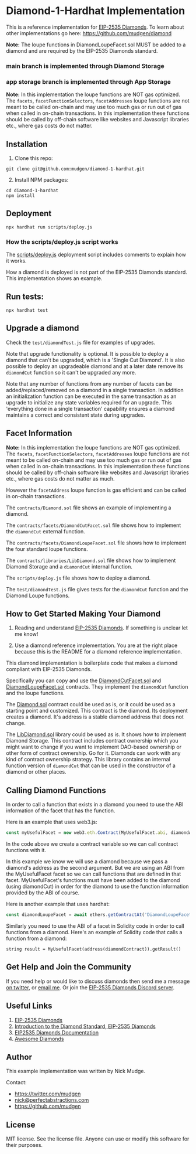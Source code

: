 # Diamond-1-Hardhat Implementation

This is a reference implementation for [EIP-2535 Diamonds](https://github.com/ethereum/EIPs/issues/2535). To learn about other implementations go here: https://github.com/mudgen/diamond

**Note:** The loupe functions in DiamondLoupeFacet.sol MUST be added to a diamond and are required by the EIP-2535 Diamonds standard.

### main branch is implemented through Diamond Storage
### app storage branch is implemented through App Storage

**Note:** In this implementation the loupe functions are NOT gas optimized. The `facets`, `facetFunctionSelectors`, `facetAddresses` loupe functions are not meant to be called on-chain and may use too much gas or run out of gas when called in on-chain transactions. In this implementation these functions should be called by off-chain software like websites and Javascript libraries etc., where gas costs do not matter.


## Installation

1. Clone this repo:
```console
git clone git@github.com:mudgen/diamond-1-hardhat.git
```

2. Install NPM packages:
```console
cd diamond-1-hardhat
npm install
```

## Deployment

```console
npx hardhat run scripts/deploy.js
```

### How the scripts/deploy.js script works

The [scripts/deploy.js](scripts/deploy.js) deployment script includes comments to explain how it works.

How a diamond is deployed is not part of the EIP-2535 Diamonds standard. This implementation shows an example. 

## Run tests:
```console
npx hardhat test
```

## Upgrade a diamond

Check the `test/diamondTest.js` file for examples of upgrades.

Note that upgrade functionality is optional. It is possible to deploy a diamond that can't be upgraded, which is a 'Single Cut Diamond'.  It is also possible to deploy an upgradeable diamond and at a later date remove its `diamondCut` function so it can't be upgraded any more.

Note that any number of functions from any number of facets can be added/replaced/removed on a diamond in a single transaction. In addition an initialization function can be executed in the same transaction as an upgrade to initialize any state variables required for an upgrade. This 'everything done in a single transaction' capability ensures a diamond maintains a correct and consistent state during upgrades.

## Facet Information

**Note:** In this implementation the loupe functions are NOT gas optimized. The `facets`, `facetFunctionSelectors`, `facetAddresses` loupe functions are not meant to be called on-chain and may use too much gas or run out of gas when called in on-chain transactions. In this implementation these functions should be called by off-chain software like websites and Javascript libraries etc., where gas costs do not matter as much.

However the `facetAddress` loupe function is gas efficient and can be called in on-chain transactions.

The `contracts/Diamond.sol` file shows an example of implementing a diamond.

The `contracts/facets/DiamondCutFacet.sol` file shows how to implement the `diamondCut` external function.

The `contracts/facets/DiamondLoupeFacet.sol` file shows how to implement the four standard loupe functions.

The `contracts/libraries/LibDiamond.sol` file shows how to implement Diamond Storage and a `diamondCut` internal function.

The `scripts/deploy.js` file shows how to deploy a diamond.

The `test/diamondTest.js` file gives tests for the `diamondCut` function and the Diamond Loupe functions.

## How to Get Started Making Your Diamond

1. Reading and understand [EIP-2535 Diamonds](https://eips.ethereum.org/EIPS/eip-2535). If something is unclear let me know!

2. Use a diamond reference implementation. You are at the right place because this is the README for a diamond reference implementation.

This diamond implementation is boilerplate code that makes a diamond compliant with EIP-2535 Diamonds.

Specifically you can copy and use the [DiamondCutFacet.sol](./contracts/facets/DiamondCutFacet.sol) and [DiamondLoupeFacet.sol](./contracts/facets/DiamondLoupeFacet.sol) contracts. They implement the `diamondCut` function and the loupe functions.

The [Diamond.sol](./contracts/Diamond.sol) contract could be used as is, or it could be used as a starting point and customized. This contract is the diamond. Its deployment creates a diamond. It's address is a stable diamond address that does not change.

The [LibDiamond.sol](./contracts/libraries/LibDiamond.sol) library could be used as is. It shows how to implement Diamond Storage. This contract includes contract ownership which you might want to change if you want to implement DAO-based ownership or other form of contract ownership. Go for it. Diamonds can work with any kind of contract ownership strategy. This library contains an internal function version of `diamondCut` that can be used in the constructor of a diamond or other places.

## Calling Diamond Functions

In order to call a function that exists in a diamond you need to use the ABI information of the facet that has the function.

Here is an example that uses web3.js:

```javascript
const myUsefulFacet = new web3.eth.Contract(MyUsefulFacet.abi, diamondAddress);
```

In the code above we create a contract variable so we can call contract functions with it.

In this example we know we will use a diamond because we pass a diamond's address as the second argument. But we are using an ABI from the MyUsefulFacet facet so we can call functions that are defined in that facet. MyUsefulFacet's functions must have been added to the diamond (using diamondCut) in order for the diamond to use the function information provided by the ABI of course.

Here is another example that uses hardhat:

```javascript
const diamondLoupeFacet = await ethers.getContractAt('DiamondLoupeFacet', diamondAddress)
```

Similarly you need to use the ABI of a facet in Solidity code in order to call functions from a diamond. Here's an example of Solidity code that calls a function from a diamond:

```solidity
string result = MyUsefulFacet(address(diamondContract)).getResult()
```


## Get Help and Join the Community

If you need help or would like to discuss diamonds then send me a message [on twitter](https://twitter.com/mudgen), or [email me](mailto:nick@perfectabstractions.com). Or join the [EIP-2535 Diamonds Discord server](https://discord.gg/kQewPw2).

## Useful Links
1. [EIP-2535 Diamonds](https://eips.ethereum.org/EIPS/eip-2535)
2. [Introduction to the Diamond Standard, EIP-2535 Diamonds](https://eip2535diamonds.substack.com/p/introduction-to-the-diamond-standard)
3. [EIP2535 Diamonds Documentation](https://eip2535diamonds.substack.com/)
4. [Awesome Diamonds](https://github.com/mudgen/awesome-diamonds)

## Author

This example implementation was written by Nick Mudge.

Contact:

- https://twitter.com/mudgen
- nick@perfectabstractions.com
- https://github.com/mudgen

## License

MIT license. See the license file.
Anyone can use or modify this software for their purposes.

